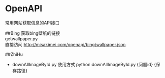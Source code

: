 # OpenAPI
常用网站获取信息的API接口

##Bing
获取bing壁纸的链接  
getwallpaper.py  
直接访问 http://misakimei.com/openapi/bing/wallpaper.json


##ZhiHu
* downAllImageById.py
使用方式 python downAllImageById.py {问题id} {保存路径}


